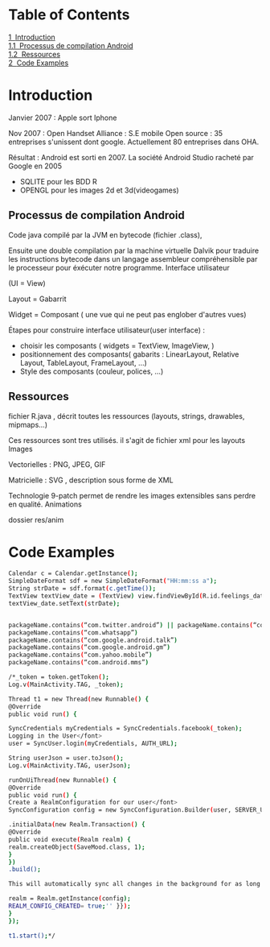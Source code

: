 
# Table of Contents
 <p><div class="lev1 toc-item"><a href="#Introduction" data-toc-modified-id="Introduction-1"><span class="toc-item-num">1&nbsp;&nbsp;</span>Introduction</a></div><div class="lev2 toc-item"><a href="#Processus-de-compilation-Android" data-toc-modified-id="Processus-de-compilation-Android-11"><span class="toc-item-num">1.1&nbsp;&nbsp;</span>Processus de compilation Android</a></div><div class="lev2 toc-item"><a href="#Ressources" data-toc-modified-id="Ressources-12"><span class="toc-item-num">1.2&nbsp;&nbsp;</span>Ressources</a></div><div class="lev1 toc-item"><a href="#Code-Examples" data-toc-modified-id="Code-Examples-2"><span class="toc-item-num">2&nbsp;&nbsp;</span>Code Examples</a></div>

# Introduction

Janvier 2007 : Apple sort Iphone

Nov 2007 : Open Handset Alliance : S.E mobile Open source : 35 entreprises s'unissent dont google. Actuellement 80 entreprises dans OHA.

Résultat : Android est sorti en 2007. La société Android Studio racheté par Google en 2005

- SQLITE pour les BDD R
- OPENGL pour les images 2d et 3d(videogames)


## Processus de compilation Android

Code java compilé par la JVM en bytecode (fichier .class),

Ensuite une double compilation par la machine virtuelle Dalvik pour traduire les instructions bytecode dans un langage assembleur compréhensible par le processeur pour éxécuter notre programme.
Interface utilisateur

(UI = View)

Layout = Gabarrit

Widget = Composant ( une vue qui ne peut pas englober d'autres vues)

Étapes pour construire interface utilisateur(user interface) : 

- choisir les composants ( widgets = TextView, ImageView, )
- positionnement des composants( gabarits : LinearLayout, Relative Layout, TableLayout, FrameLayout, …)
- Style des composants (couleur, polices, …)



## Ressources

fichier R.java , décrit toutes les ressources (layouts, strings, drawables, mipmaps…)

Ces ressources sont tres utilisés. il s'agit de fichier xml pour les layouts
Images

Vectorielles : PNG, JPEG, GIF

Matricielle : SVG , description sous forme de XML

Technologie 9-patch permet de rendre les images extensibles sans perdre en qualité.
Animations

dossier res/anim

# Code Examples


```bash
Calendar c = Calendar.getInstance();
SimpleDateFormat sdf = new SimpleDateFormat("HH:mm:ss a");
String strDate = sdf.format(c.getTime());
TextView textView_date = (TextView) view.findViewById(R.id.feelings_date_now_id);
textView_date.setText(strDate);


packageName.contains(“com.twitter.android”) || packageName.contains(“com.facebook.katana”)
packageName.contains(“com.whatsapp”)
packageName.contains(“com.google.android.talk”)
packageName.contains(“com.google.android.gm”)
packageName.contains(“com.yahoo.mobile”)
packageName.contains(“com.android.mms”)

/*_token = token.getToken();
Log.v(MainActivity.TAG, _token);

Thread t1 = new Thread(new Runnable() {
@Override
public void run() {

SyncCredentials myCredentials = SyncCredentials.facebook(_token);
Logging in the User</font>
user = SyncUser.login(myCredentials, AUTH_URL);

String userJson = user.toJson();
Log.v(MainActivity.TAG, userJson);

runOnUiThread(new Runnable() {
@Override
public void run() {
Create a RealmConfiguration for our user</font>
SyncConfiguration config = new SyncConfiguration.Builder(user, SERVER_URL)

.initialData(new Realm.Transaction() {
@Override
public void execute(Realm realm) {
realm.createObject(SaveMood.class, 1);
}
})
.build();

This will automatically sync all changes in the background for as long as the Realm is open

realm = Realm.getInstance(config);
REALM_CONFIG_CREATED= true;'' }});
}
});

t1.start();*/ 

```
